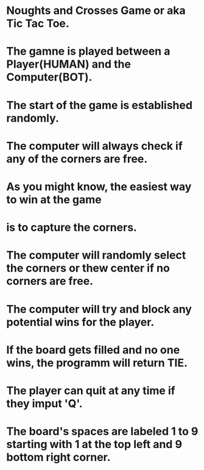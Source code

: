 # Noughts and Crosses Game or aka Tic Tac Toe.
# The gamne is played between a Player(HUMAN) and the Computer(BOT).
# The start of the game is established randomly.
# The computer will always check if any of the corners are free.
# As you might know, the easiest way to win at the game
# is to capture the corners.
# The computer will randomly select the corners or thew center if no corners are free.
# The computer will try and block any potential wins for the player.
# If the board gets filled and no one wins, the programm will return TIE.
# The player can quit at any time if they imput 'Q'.
# The board's spaces are labeled 1 to 9 starting with 1 at the top left and 9 bottom right corner.